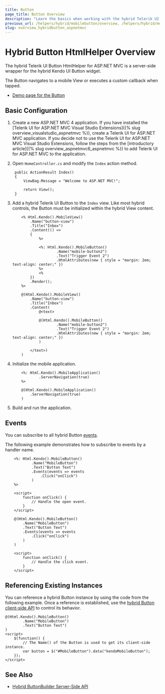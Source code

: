 ```yaml
---
title: Button
page_title: Button Overview
description: "Learn the basics when working with the hybrid Telerik UI Button HtmlHelper for ASP.NET MVC."
previous_url: /helpers/hybrid/mobilebutton/overview, /helpers/hybrid/mobilebutton
slug: overview_hybridbutton_aspnetmvc
---
```


# Hybrid Button HtmlHelper Overview

The hybrid Telerik UI Button HtmlHelper for ASP.NET MVC is a server-side wrapper for the hybrid Kendo UI Button widget.

The Button navigates to a mobile View or executes a custom callback when tapped.

* [Demo page for the Button](https://demos.telerik.com/kendo-ui/m/index#mobile-button/index)

## Basic Configuration

1. Create a new ASP.NET MVC 4 application. If you have installed the [Telerik UI for ASP.NET MVC Visual Studio Extensions]({% slug overview_visualstudio_aspnetmvc %}), create a Telerik UI for ASP.NET MVC application. If you decide not to use the Telerik UI for ASP.NET MVC Visual Studio Extensions, follow the steps from the [introductory article]({% slug overview_aspnetmvc6_aspnetmvc %}) to add Telerik UI for ASP.NET MVC to the application.
1. Open `HomeController.cs` and modify the `Index` action method.

        public ActionResult Index()
        {
            ViewBag.Message = "Welcome to ASP.NET MVC!";

            return View();
        }

1. Add a hybrid Telerik UI Button to the `Index` view. Like most hybrid controls, the Button must be initialized within the hybrid View content.

    ```ASPX
        <% Html.Kendo().MobileView()
            .Name("button-view")
            .Title("Inbox")
            .Content(() =>
            {
                %>

                <%: Html.Kendo().MobileButton()
                        .Name("mobile-button2")
                        .Text("Trigger Event 2")
                        .HtmlAttributes(new { style = "margin: 2em; text-align: center;" })
                %>
                <%
            })
            .Render();
        %>
    ```
    ```Razor
        @(Html.Kendo().MobileView()
            .Name("button-view")
            .Title("Inbox")
            .Content(
                @<text>

                @(Html.Kendo().MobileButton()
                        .Name("mobile-button2")
                        .Text("Trigger Event 2")
                        .HtmlAttributes(new { style = "margin: 2em; text-align: center;" })
                )

            </text>)
        )
    ```

1. Initialize the mobile application.

    ```ASPX
        <%: Html.Kendo().MobileApplication()
                .ServerNavigation(true)
        %>
    ```
    ```Razor
        @(Html.Kendo().MobileApplication()
            .ServerNavigation(true)
        )
    ```

1. Build and run the application.

## Events

You can subscribe to all hybrid Button [events](https://docs.telerik.com/kendo-ui/api/javascript/mobile/ui/button#events).

The following example demonstrates how to subscribe to events by a handler name.

```ASPX
    <%: Html.Kendo().MobileButton()
            .Name("MobileButton")
            .Text("Button Text")
            .Events(events => events
                .Click("onClick")
            )
    %>

    <script>
        function onClick() {
            // Handle the open event.
        }
    </script>
```
```Razor
    @(Html.Kendo().MobileButton()
        .Name("MobileButton")
        .Text("Button Text")
        .Events(events => events
            .Click("onClick")
        )
    )

    <script>
        function onClick() {
            // Handle the click event.
        }
    </script>
```

## Referencing Existing Instances

You can reference a hybrid Button instance by using the code from the following example. Once a reference is established, use the [hybrid Button client-side API](https://docs.telerik.com/kendo-ui/api/javascript/mobile/ui/button#methods) to control its behavior.

    @(Html.Kendo().MobileButton()
            .Name("MobileButton")
            .Text("Button Text")
    )
    <script>
        $(function() {
            // The Name() of the Button is used to get its client-side instance.
            var button = $("#MobileButton").data("kendoMobileButton");
        });
    </script>

## See Also

* [Hybrid ButtonBuilder Server-Side API](https://docs.telerik.com/aspnet-mvc/api/Kendo.Mvc.UI.Fluent/MobileButtonBuilder)
